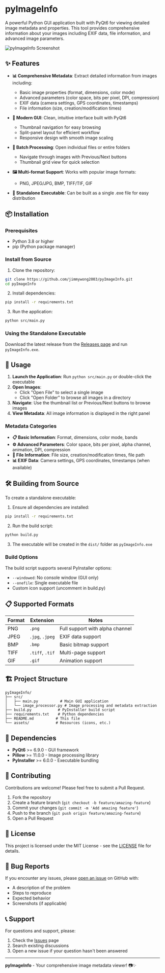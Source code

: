 # pyImageInfo

A powerful Python GUI application built with PyQt6 for viewing detailed image metadata and properties. This tool provides comprehensive information about your images including EXIF data, file information, and advanced image parameters.

![pyImageInfo Screenshot](https://via.placeholder.com/800x500/007acc/ffffff?text=pyImageInfo+GUI+Application)

## ✨ Features

- **📊 Comprehensive Metadata**: Extract detailed information from images including:
  - Basic image properties (format, dimensions, color mode)
  - Advanced parameters (color space, bits per pixel, DPI, compression)
  - EXIF data (camera settings, GPS coordinates, timestamps)
  - File information (size, creation/modification times)

- **🎨 Modern GUI**: Clean, intuitive interface built with PyQt6
  - Thumbnail navigation for easy browsing
  - Split-panel layout for efficient workflow
  - Responsive design with smooth image scaling

- **📁 Batch Processing**: Open individual files or entire folders
  - Navigate through images with Previous/Next buttons
  - Thumbnail grid view for quick selection

- **🖼️ Multi-format Support**: Works with popular image formats:
  - PNG, JPEG/JPG, BMP, TIFF/TIF, GIF

- **🚀 Standalone Executable**: Can be built as a single .exe file for easy distribution

## 📦 Installation

### Prerequisites
- Python 3.8 or higher
- pip (Python package manager)

### Install from Source

1. Clone the repository:
```bash
git clone https://github.com/jimmywong2003/pyImageInfo.git
cd pyImageInfo
```

2. Install dependencies:
```bash
pip install -r requirements.txt
```

3. Run the application:
```bash
python src/main.py
```

### Using the Standalone Executable

Download the latest release from the [Releases page](https://github.com/jimmywong2003/pyImageInfo/releases) and run `pyImageInfo.exe`.

## 🚀 Usage

1. **Launch the Application**: Run `python src/main.py` or double-click the executable
2. **Open Images**: 
   - Click "Open File" to select a single image
   - Click "Open Folder" to browse all images in a directory
3. **Navigate**: Use the thumbnail list or Previous/Next buttons to browse images
4. **View Metadata**: All image information is displayed in the right panel

### Metadata Categories

- **📋 Basic Information**: Format, dimensions, color mode, bands
- **⚙️ Advanced Parameters**: Color space, bits per pixel, alpha channel, animation, DPI, compression
- **📁 File Information**: File size, creation/modification times, file path
- **📊 EXIF Data**: Camera settings, GPS coordinates, timestamps (when available)

## 🛠️ Building from Source

To create a standalone executable:

1. Ensure all dependencies are installed:
```bash
pip install -r requirements.txt
```

2. Run the build script:
```bash
python build.py
```

3. The executable will be created in the `dist/` folder as `pyImageInfo.exe`

### Build Options

The build script supports several PyInstaller options:
- `--windowed`: No console window (GUI only)
- `--onefile`: Single executable file
- Custom icon support (uncomment in build.py)

## 📋 Supported Formats

| Format | Extension       | Notes                           |
| ------ | --------------- | ------------------------------- |
| PNG    | `.png`          | Full support with alpha channel |
| JPEG   | `.jpg`, `.jpeg` | EXIF data support               |
| BMP    | `.bmp`          | Basic bitmap support            |
| TIFF   | `.tiff`, `.tif` | Multi-page support              |
| GIF    | `.gif`          | Animation support               |

## 🏗️ Project Structure

```
pyImageInfo/
├── src/
│   ├── main.py          # Main GUI application
│   └── image_processor.py # Image processing and metadata extraction
├── build.py            # PyInstaller build script
├── requirements.txt    # Python dependencies
├── README.md          # This file
└── assets/            # Resources (icons, etc.)
```

## 🔧 Dependencies

- **PyQt6** >= 6.9.0 - GUI framework
- **Pillow** >= 11.0.0 - Image processing library
- **PyInstaller** >= 6.0.0 - Executable bundling

## 🤝 Contributing

Contributions are welcome! Please feel free to submit a Pull Request.

1. Fork the repository
2. Create a feature branch (`git checkout -b feature/amazing-feature`)
3. Commit your changes (`git commit -m 'Add amazing feature'`)
4. Push to the branch (`git push origin feature/amazing-feature`)
5. Open a Pull Request

## 📝 License

This project is licensed under the MIT License - see the [LICENSE](LICENSE) file for details.

## 🐛 Bug Reports

If you encounter any issues, please [open an issue](https://github.com/jimmywong2003/pyImageInfo/issues) on GitHub with:
- A description of the problem
- Steps to reproduce
- Expected behavior
- Screenshots (if applicable)

## 📞 Support

For questions and support, please:
1. Check the [Issues](https://github.com/jimmywong2003/pyImageInfo/issues) page
2. Search existing discussions
3. Open a new issue if your question hasn't been answered

---

**pyImageInfo** - Your comprehensive image metadata viewer! 📷✨
